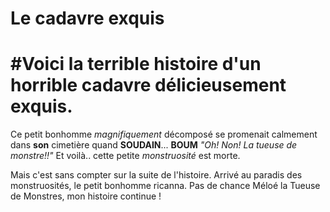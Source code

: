 # Le cadavre exquis
# #Voici la **terrible** histoire d'un horrible cadavre délicieusement exquis.
Ce petit bonhomme *magnifiquement* décomposé se promenait calmement dans **son** cimetière quand **SOUDAIN**...
**BOUM** *"Oh! Non! La tueuse de monstre!!"* 
Et voilà.. cette petite *monstruosité* est morte.

Mais c'est sans compter sur la suite de l'histoire.
Arrivé au paradis des monstruosités, le petit bonhomme ricanna.
Pas de chance Méloé la Tueuse de Monstres, mon histoire continue !
